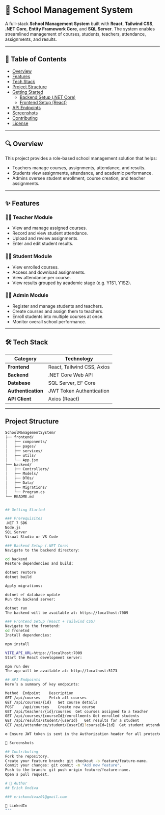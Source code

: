 # 🏫 School Management System

A full-stack **School Management System** built with **React**, **Tailwind CSS**, **.NET Core**, **Entity Framework Core**, and **SQL Server**. The system enables streamlined management of courses, students, teachers, attendance, assignments, and results.

---

## 📌 Table of Contents

- [Overview](#overview)
- [Features](#features)
- [Tech Stack](#tech-stack)
- [Project Structure](#project-structure)
- [Getting Started](#getting-started)
  - [Backend Setup (.NET Core)](#backend-setup-net-core)
  - [Frontend Setup (React)](#frontend-setup-react)
- [API Endpoints](#api-endpoints)
- [Screenshots](#screenshots)
- [Contributing](#contributing)
- [License](#license)

---

## 🔍 Overview

This project provides a role-based school management solution that helps:

- Teachers manage courses, assignments, attendance, and results.
- Students view assignments, attendance, and academic performance.
- Admins oversee student enrollment, course creation, and teacher assignments.

---

## ✨ Features

### 👨‍🏫 Teacher Module
- View and manage assigned courses.
- Record and view student attendance.
- Upload and review assignments.
- Enter and edit student results.

### 👨‍🎓 Student Module
- View enrolled courses.
- Access and download assignments.
- View attendance per course.
- View results grouped by academic stage (e.g. Y1S1, Y1S2).

### 👩‍💼 Admin Module
- Register and manage students and teachers.
- Create courses and assign them to teachers.
- Enroll students into multiple courses at once.
- Monitor overall school performance.

---

## 🛠️ Tech Stack

| Category        | Technology                   |
|----------------|------------------------------|
| **Frontend**    | React, Tailwind CSS, Axios   |
| **Backend**     | .NET Core Web API            |
| **Database**    | SQL Server, EF Core          |
| **Authentication** | JWT Token Authentication |
| **API Client**  | Axios (React)                |

---

##  Project Structure

```bash
SchoolManagementSystem/
├── frontend/             
│   ├── components/           
│   ├── pages/             
│   ├── services/          
│   ├── utils/              
│   └── App.jsx             
├── backend/               
│   ├── Controllers/        
│   ├── Models/               
│   ├── DTOs/             
│   ├── Data/               
│   ├── Migrations/           
│   └── Program.cs           
└── README.md                 


## Getting Started

### Prerequisites
.NET 7 SDK
Node.js
SQL Server
Visual Studio or VS Code

### Backend Setup (.NET Core)
Navigate to the backend directory:

cd backend
Restore dependencies and build:

dotnet restore
dotnet build

Apply migrations:

dotnet ef database update
Run the backend server:

dotnet run
The backend will be available at: https://localhost:7009

### Frontend Setup (React + Tailwind CSS)
Navigate to the frontend:
cd fronetnd
Install dependencies:

npm install

VITE_API_URL=https://localhost:7009
Start the React development server:

npm run dev
The app will be available at: http://localhost:5173

## API Endpoints
Here’s a summary of key endpoints:

Method	Endpoint	Description
GET	/api/courses	Fetch all courses
GET	/api/courses/{id}	Get course details
POST	/api/courses	Create new course
GET	/api/teachers/{id}/courses	Get courses assigned to a teacher
GET	/api/courses/{courseId}/enrollments	Get enrolled students
GET	/api/results/student/{userId}	Get results for a student
GET	/api/attendance/student/{userId}?courseId={id}	Get student attendance for a course

⚙️ Ensure JWT token is sent in the Authorization header for all protected endpoints.

📸 Screenshots

## Contributing
Fork the repository.
Create your feature branch: git checkout -b feature/feature-name.
Commit your changes: git commit -m "Add new feature".
Push to the branch: git push origin feature/feature-name.
Open a pull request.

# 👨 Author
## Erick Ondiwa

### erickondiwaz01@gmail.com

💼 LinkedIn
"""